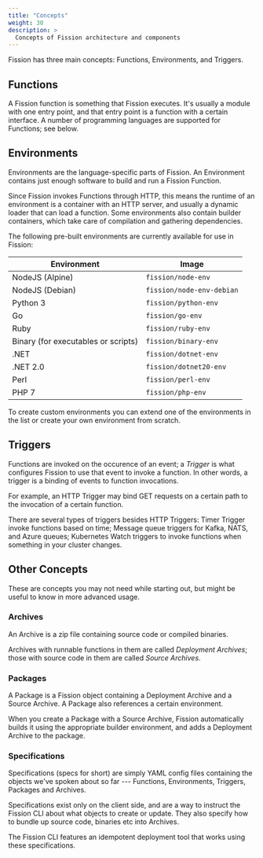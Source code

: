 ```yaml
---
title: "Concepts"
weight: 30
description: >
  Concepts of Fission architecture and components
---
```


Fission has three main concepts: Functions, Environments, and
Triggers.

## Functions

A Fission function is something that Fission executes.  It's usually a
module with one entry point, and that entry point is a function with a
certain interface.  A number of programming languages are supported
for Functions; see below.

## Environments

Environments are the language-specific parts of Fission.  An
Environment contains just enough software to build and run a Fission
Function.

Since Fission invokes Functions through HTTP, this means the runtime
of an environment is a container with an HTTP server, and usually a
dynamic loader that can load a function.  Some environments also
contain builder containers, which take care of compilation and
gathering dependencies.

The following pre-built environments are currently available for use
in Fission:
 
| Environment                          | Image                     |
| ------------------------------------ | ------------------------- |
| NodeJS (Alpine)                      | `fission/node-env`        |
| NodeJS (Debian)                      | `fission/node-env-debian` |
| Python 3                             | `fission/python-env`      |
| Go                                   | `fission/go-env`          |
| Ruby                                 | `fission/ruby-env`        |
| Binary (for executables or scripts)  | `fission/binary-env`      |
| .NET                                 | `fission/dotnet-env`      |
| .NET 2.0                             | `fission/dotnet20-env`    |
| Perl                                 | `fission/perl-env`        |
| PHP 7                                | `fission/php-env`         |

To create custom environments you can extend one of the environments
in the list or create your own environment from scratch.

## Triggers

Functions are invoked on the occurence of an event; a _Trigger_ is
what configures Fission to use that event to invoke a function.  In
other words, a trigger is a binding of events to function invocations.

For example, an HTTP Trigger may bind GET requests on a certain path
to the invocation of a certain function.

There are several types of triggers besides HTTP Triggers: Timer
Trigger invoke functions based on time; Message queue triggers for
Kafka, NATS, and Azure queues; Kubernetes Watch triggers to invoke
functions when something in your cluster changes.

## Other Concepts

These are concepts you may not need while starting out, but might be
useful to know in more advanced usage.

### Archives

An Archive is a zip file containing source code or compiled binaries.

Archives with runnable functions in them are called _Deployment
Archives_; those with source code in them are called _Source
Archives_.

### Packages

A Package is a Fission object containing a Deployment Archive and
a Source Archive.  A Package also references a certain environment.

When you create a Package with a Source Archive, Fission automatically
builds it using the appropriate builder environment, and adds a
Deployment Archive to the package.

### Specifications

Specifications (specs for short) are simply YAML config files
containing the objects we've spoken about so far --- Functions,
Environments, Triggers, Packages and Archives.  

Specifications exist only on the client side, and are a way to
instruct the Fission CLI about what objects to create or update.  They
also specify how to bundle up source code, binaries etc into Archives.

The Fission CLI features an idempotent deployment tool that works
using these specifications.
